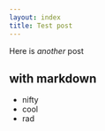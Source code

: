 ```yaml
---
layout: index
title: Test post
---
```


Here is _another_ post

with markdown
-------------

* nifty
* cool
* rad
